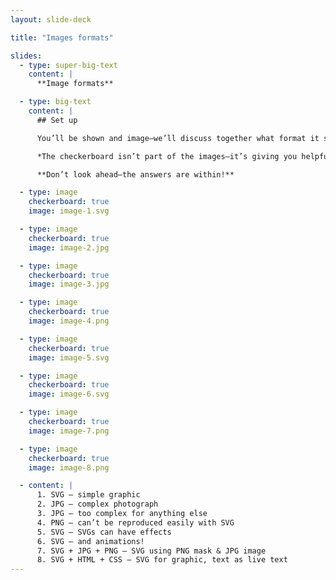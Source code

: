 ```yaml
---
layout: slide-deck

title: "Images formats"

slides:
  - type: super-big-text
    content: |
      **Image formats**

  - type: big-text
    content: |
      ## Set up

      You’ll be shown and image—we’ll discuss together what format it should be exported

      *The checkerboard isn’t part of the images—it’s giving you helpful information*

      **Don’t look ahead—the answers are within!**

  - type: image
    checkerboard: true
    image: image-1.svg

  - type: image
    checkerboard: true
    image: image-2.jpg

  - type: image
    checkerboard: true
    image: image-3.jpg

  - type: image
    checkerboard: true
    image: image-4.png

  - type: image
    checkerboard: true
    image: image-5.svg

  - type: image
    checkerboard: true
    image: image-6.svg

  - type: image
    checkerboard: true
    image: image-7.png

  - type: image
    checkerboard: true
    image: image-8.png

  - content: |
      1. SVG — simple graphic
      2. JPG — complex photograph
      3. JPG — too complex for anything else
      4. PNG — can’t be reproduced easily with SVG
      5. SVG — SVGs can have effects
      6. SVG — and animations!
      7. SVG + JPG + PNG — SVG using PNG mask & JPG image
      8. SVG + HTML + CSS — SVG for graphic, text as live text
---
```

